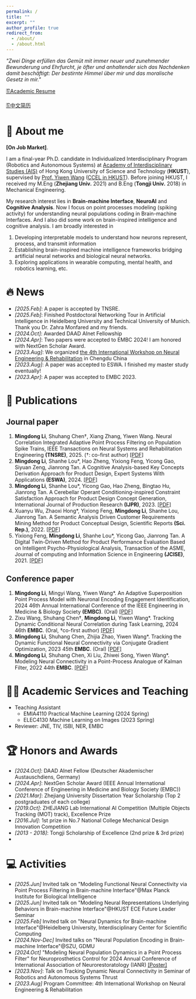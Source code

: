 ```yaml
---
permalink: /
title: ""
excerpt: ""
author_profile: true
redirect_from: 
  - /about/
  - /about.html
---
```


<!-- {% if site.google_scholar_stats_use_cdn %}
{% assign gsDataBaseUrl = "https://cdn.jsdelivr.net/gh/" | append: site.repository | append: "@" %}
{% else %}
{% assign gsDataBaseUrl = "https://raw.githubusercontent.com/" | append: site.repository | append: "/" %}
{% endif %}
{% assign url = gsDataBaseUrl | append: "google-scholar-stats/gs_data_shieldsio.json" %} -->

<span class='anchor' id='about-me'></span>

*"Zwei Dinge erfüllen das Gemüt mit immer neuer und zunehmender Bewunderung und Ehrfurcht, je öfter und anhaltender sich das Nachdenken damit beschäftigt: Der bestirnte Himmel über mir und das moralische Gesetz in mir."*

[🖺Academic Resume](../gallery/Academic_CV_EN_all.pdf)

[🖺中文简历](../gallery/CV_CN_2p_Mingdong.pdf)


# 📖 About me
**[On Job Market]**. 

I am a final-year Ph.D. candidate in Individualized Interdisciplinary Program (Robotics and Autonomous Systems) at <a href="https://ais.hkust.edu.hk/">Academy of Interdisciplinary Studies (AIS)</a> of Hong Kong University of Science and Technology (**HKUST**), supervised by <a href="https://facultyprofiles.hkust.edu.hk/profiles.php?profile=yiwen-wang-eewangyw">Prof. Yiwen Wang</a> (<a href="https://bmi.hkust.edu.hk/">CCEL in HKUST</a>). Before joining HKUST,  I received my M.Eng (**Zhejiang Univ.** 2021) and B.Eng (**Tongji Univ.** 2018) in Mechanical Engineering.

My research interest lies in **Brain-machine Interface**, **NeuroAI** and **Cognitive Analysis**. Now I focus on point processes modeling (spiking activity) for understanding neural populations coding in Brain-machine Interfaces. And I also did some work on brain-inspired intelligence and cognitive analysis. I am broadly interested in
1. Developing interpretable models to understand how neurons represent, process, and transmit information
2. Establishing brain-inspired machine intelligence frameworks bridging artificial neural networks and biological neural networks.
3. Exploring applications in wearable computing, mental health, and robotics learning, etc.


# 🔥 News
- *[2025.Feb]*: A paper is accepted by TNSRE.
- *[2025.Feb]*: Finished Postdoctoral Networking Tour in Artificial Intelligence in Heidelberg University and Technical University of Munich. Thank you Dr. Zahra Monfared and my friends.
- *[2024.Oct]*: Awarded DAAD AInet Fellowship
- *[2024.Apr]*: Two papers were accepted to EMBC 2024! I am honored with NextGen Scholar Award.
- *[2023.Aug]*: We organized <a href="https://ias.hkust.edu.hk/events/the-4th-international-workshop-on-neural-engineering-and-rehabilitation#:~:text=Welcome%20to%20the%20official%20website,science%2C%20computation%2C%20and%20robotics.">the 4th International Workshop on Neural Engineering & Rehabilitation</a> in Chengdu China
- *[2023.Aug]*: A paper was accepted to ESWA. I finished my master study eventually!
- *[2023.Apr]*: A paper was accepted to EMBC 2023.
<!-- - *[2022.Nov]*: Passed my PhD Qualifying Examination! -->
<!-- - *2022.09*: A paper is accepted by IJPR. -->
<!-- - *2022.04*: A paper is accepted to EMBC 2022. -->
<!-- *2021.09*: Join CCEL Group of HKUST! -->
<!-- - *2021.03*: Graduate from Zhejiang University! -->


# 📝 Publications
## Journal paper
<ol> 
<li><b>Mingdong Li</b>, Shuhang Chen<span>&#8224;</span>, Xiang Zhang, Yiwen Wang. Neural Correlation Integrated Adaptive Point Process Filtering on Population Spike Trains, IEEE Transactions on Neural Systems and Rehabilitation Engineering <b>(TNSRE)</b>, 2025.  (<span>&#8224;</span>: co-first author) <a href="https://ieeexplore.ieee.org/document/10902622">[PDF]</a></li>

<li><b>Mingdong Li</b>, Shanhe Lou*, Hao Zheng, Yixiong Feng, Yicong Gao, Siyuan Zeng, Jianrong Tan. A Cognitive Analysis-based Key Concepts Derivation Approach for Product Design, Expert Systems With Applications <b>(ESWA)</b>, 2024. <a href="https://doi.org/10.1016/j.eswa.2023.121289">[PDF]</a></li>

<li><b>Mingdong Li</b>, Shanhe Lou*, Yicong Gao, Hao Zheng, Bingtao Hu, Jianrong Tan. A Cerebellar Operant Conditioning-inspired Constraint Satisfaction Approach for Product Design Concept Generation, International Journal of Production Research <b>(IJPR)</b>, 2023. <a href="https://doi.org/10.1080/00207543.2022.2116734">[PDF]</a></li>

<li>Xuanyu Wu, Zhaoxi Hong*, Yixiong Feng, <b>Mingdong Li</b>, Shanhe Lou, Jianrong Tan. A Semantic Analysis Driven Customer Requirements Mining Method for Product Conceptual Design, Scientific Reports <b>(Sci. Rep.)</b>, 2022. <a href="https://doi.org/10.1038/s41598-022-14396-3">[PDF]</a></li>
  
<li>Yixiong Feng, <b>Mingdong Li</b>, Shanhe Lou*, Yicong Gao, Jianrong Tan. A Digital Twin-Driven Method for Product Performance Evaluation Based on Intelligent Psycho-Physiological Analysis, Transaction of the ASME, Journal of computing and Information Science in Engineering <b>(JCISE)</b>, 2021. <a href="https://doi.org/10.1115/1.4049895">[PDF]</a></li>
</ol> 

## Conference paper
<ol>
<li><b>Mingdong Li</b>, Mingyi Wang, Yiwen Wang*. An Adaptive Superposition Point Process Model with Neuronal Encoding Engagement Identification, 2024 46th Annual International Conference of the IEEE Engineering in Medicine & Biology Society <b>(EMBC)</b>. (Oral) <a href="https://ieeexplore.ieee.org/abstract/document/10781885">[PDF]</a></li>

<li>Zixu Wang, Shuhang Chen<span>&#8224;</span>, <b>Mingdong Li</b>, Yiwen Wang*. Tracking Dynamic Conditional Neural Correlation during Task Learning, 2024 46th <b>EMBC</b>. (Oral, <span>&#8224;</span>co-first author) <a href="https://ieeexplore.ieee.org/abstract/document/10782327">[PDF]</a></li>

<li><b>Mingdong Li</b>, Shuhang Chen, Zhijia Zhao, Yiwen Wang*. Tracking the Dynamic Functional Neural Connectivity via Conjugate Gradient Optimization, 2023 45th <b>EMBC</b>. (Oral) <a href="https://ieeexplore.ieee.org/document/10340664">[PDF]</a></li>

<li><b>Mingdong Li</b>, Shuhang Chen, Xi Liu, Zhiwei Song, Yiwen Wang*. Modeling Neural Connectivity in a Point-Process Analogue of Kalman Filter, 2022 44th <b>EMBC</b>. <a href="https://doi.org/10.1109/EMBC48229.2022.9871283">[PDF]</a></li>
</ol> 


# 👨‍💻 Academic Services and Teaching
- Teaching Assistant
  - EMIA4110 Practical Machine Learning (2024 Spring)
  - ELEC4130 Machine Learning on Images (2023 Spring)
- Reviewer: JNE, TIV, ISBI, NER, EMBC


# 🏆 Honors and Awards
- *[2024.Oct]*: DAAD AInet Fellow (Deutscher Akademischer Austauschdiens, Germany)
- *[2024.Apr]*: NextGen Scholar Award (IEEE Annual International Conference of Engineering in Medicine and Biology Society (EMBC))
- *[2021.Mar]*: Zhejiang University Dissertation Year Scholarship (Top 2 postgraduates of each college)
- *[2019.Oct]*: ZHEJIANG Lab International AI Competition (Multiple Objects Tracking (MOT) track), Excellence Prize
- *[2016.Jul]*: 1st prize in No.7 National College Mechanical Design Innovation Competition 
- *[2013 - 2018]*: Tongji Scholarship of Excellence (2nd prize & 3rd prize)
- 

# 💻 Activities
- *[2025.Jun]* Invited talk on "Modeling Functional Neural Connectivity via Point Process Filtering in Brain-machine Interface"@Max Planck Institute for Biological Intelligence
- *[2025.Jun]* Invited talk on "Modeling Neural Representations Underlying Behaviors in Brain-machine Interface"@HKUST ECE Future Leader Seminar
- *[2025.Feb]* Invited talk on "Neural Dynamics for Brain-machine Interface"@Heidelberg University, Interdisciplinary Center for Scientific Computing
- *[2024.Nov-Dec]* Invited talks on "Neural Population Encoding in Brain-machine Interface"@SZU, GDMU
- *[2024.Oct]* "Modeling Neural Population Dynamics in a Point Process Filter" for Neuroprosthetics Control for 2024 Annual Conference of International Association of Neurorestoratology (IANR) <a href="../gallery/IANS2024_Shanghai_poster_Mingdong.pdf">[Poster]</a>
- *[2023.Nov]*: Talk on Tracking Dynamic Neural Connectivity in Seminar of Robotics and Autonomous Systems Thrust 
- *[2023.Aug]* Program Committee: 4th International Workshop on Neural Engineering & Rehabilitation
<!-- - *[2022.May]* Program Committee: 3rd International Workshop on Neural Engineering & Rehabilitation -->



<!-- # 🗺️ Sitemap -->
<!-- <script type='text/javascript' id='clustrmaps' src='//cdn.clustrmaps.com/map_v2.js?cl=080808&w=320&t=tt&d=6KfI5_RwBsDcEGlGl29-mLjAgHNYw9P5ileQjlQfoMk&co=ffffff&cmo=ff8888&cmn=ff3737&ct=808080'></script> -->

<!-- <div align="center">
<body>
<script type='text/javascript' id='clustrmaps' src='//cdn.clustrmaps.com/map_v2.js?cl=000000&w=a&t=tt&d=6KfI5_RwBsDcEGlGl29-mLjAgHNYw9P5ileQjlQfoMk&co=ffffff&cmo=73ceff&cmn=0085ad&ct=000000'></script>
</body>
</div> -->